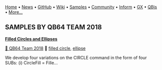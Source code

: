 [Home](https://qb64.com) • [News](../news.md) • [GitHub](https://github.com/QB64Official/qb64) • [Wiki](https://github.com/QB64Official/qb64/wiki) • [Samples](../samples.md) • [Community](../community.md) • [Inform](../inform.md) • [GX](../gx.md) • [QBjs](../qbjs.md) • [More...](../more.md)

## SAMPLES BY QB64 TEAM 2018

**[Filled Circles and Ellipses](filled-circles-and-ellipses/index.md)**

[🐝 QB64 Team 2018](qb64-team-2018.md) 🔗 [filled circle](filled-circle.md), [ellipse](ellipse.md)

We develop four variations on the CIRCLE command in the form of four SUBs: (i) CircleFill = Fille...
